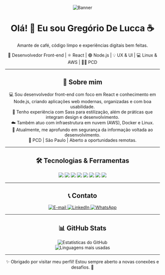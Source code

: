 <div align="center">
  <p>
    <img src="https://github.com/user-attachments/assets/865c3681-1a63-464b-b5e2-f25b4a89eaa1" alt="Banner" />
  </p>
</div>

<div align="center">
  <h1>Olá! 👋 Eu sou Gregório De Lucca ☕</h1>
  <p>Amante de café, código limpo e experiências digitais bem feitas.</p>

  <p>
    🚀 Desenvolvedor Front-end | ⚛️ React | 🟢 Node.js | 💡 UX & UI | 💻 Linux & AWS | 👨‍💻 PCD
  </p>
</div>

---

<div align="center">
  <h2>🚀 Sobre mim</h2>
  <p>
    💻 Sou desenvolvedor front-end com foco em React e conhecimento em Node.js, criando aplicações web modernas, organizadas e com boa usabilidade. <br />
    🎨 Tenho experiência com Sass para estilização, além de práticas que integram design e desenvolvimento. <br />
    ☁️ Também atuo com infraestrutura em nuvem (AWS), Docker e Linux. <br />
    🔐 Atualmente, me aprofundo em segurança da informação voltada ao desenvolvimento. <br />
    📍 PCD | São Paulo | Aberto a oportunidades remotas.
  </p>
</div>

---

<div align="center">
  <h2>🛠️ Tecnologias & Ferramentas</h2>
  <p align="center">
    <img src="https://img.shields.io/badge/React-61DAFB?style=for-the-badge&logo=react&logoColor=black" />
    <img src="https://img.shields.io/badge/Node.js-339933?style=for-the-badge&logo=nodedotjs&logoColor=white" />
    <img src="https://img.shields.io/badge/Sass-CC6699?style=for-the-badge&logo=sass&logoColor=white" />
    <img src="https://img.shields.io/badge/TypeScript-007ACC?style=for-the-badge&logo=typescript&logoColor=white" />
    <img src="https://img.shields.io/badge/JavaScript-F7DF1E?style=for-the-badge&logo=javascript&logoColor=black" />
    <img src="https://img.shields.io/badge/Git-F05032?style=for-the-badge&logo=git&logoColor=white" />
    <img src="https://img.shields.io/badge/Linux-FCC624?style=for-the-badge&logo=linux&logoColor=black" />
    <img src="https://img.shields.io/badge/Docker-2496ED?style=for-the-badge&logo=docker&logoColor=white" />
  </p>
</div>

---

<div align="center">
  <h2>📞 Contato</h2>
  <p>
    <a href="mailto:gregoriodelucca@gmail.com">
      <img src="https://img.shields.io/badge/Gmail-EA4335?style=for-the-badge&logo=gmail&logoColor=white" alt="E-mail" />
    </a>
    <a href="https://www.linkedin.com/in/gregoriodelucca">
      <img src="https://img.shields.io/badge/LinkedIn-0077B5?style=for-the-badge&logo=linkedin&logoColor=white" alt="LinkedIn" />
    </a>
    <a href="https://wa.me/5511971108462">
      <img src="https://img.shields.io/badge/WhatsApp-25D366?style=for-the-badge&logo=whatsapp&logoColor=white" alt="WhatsApp" />
    </a>
  </p>
</div>

---

<div align="center">
  <h2>📊 GitHub Stats</h2>
  <p>
    <img src="https://github-readme-stats.vercel.app/api?username=gregoriodelucca&show_icons=true&theme=radical" alt="Estatísticas do GitHub" /><br>
    <img src="https://github-readme-stats.vercel.app/api/top-langs/?username=gregoriodelucca&layout=compact&theme=radical" alt="Linguagens mais usadas" />
  </p>
</div>

---

<div align="center">
  ✨ Obrigado por visitar meu perfil! Estou sempre aberto a novas conexões e desafios. 🚀
</div>

